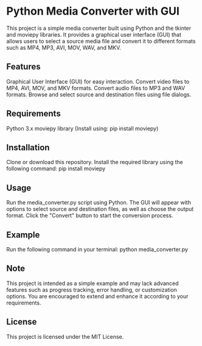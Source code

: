 # Python Media Converter with GUI
This project is a simple media converter built using Python and the tkinter and moviepy libraries. It provides a graphical user interface (GUI) that allows users to select a source media file and convert it to different formats such as MP4, MP3, AVI, MOV, WAV, and MKV.

## Features
Graphical User Interface (GUI) for easy interaction.
Convert video files to MP4, AVI, MOV, and MKV formats.
Convert audio files to MP3 and WAV formats.
Browse and select source and destination files using file dialogs.

## Requirements
Python 3.x
moviepy library (Install using: pip install moviepy)

## Installation
Clone or download this repository.
Install the required library using the following command:
pip install moviepy

## Usage
Run the media_converter.py script using Python.
The GUI will appear with options to select source and destination files, as well as choose the output format.
Click the "Convert" button to start the conversion process.

## Example
Run the following command in your terminal:
python media_converter.py

## Note
This project is intended as a simple example and may lack advanced features such as progress tracking, error handling, or customization options. You are encouraged to extend and enhance it according to your requirements.

## License
This project is licensed under the MIT License.
